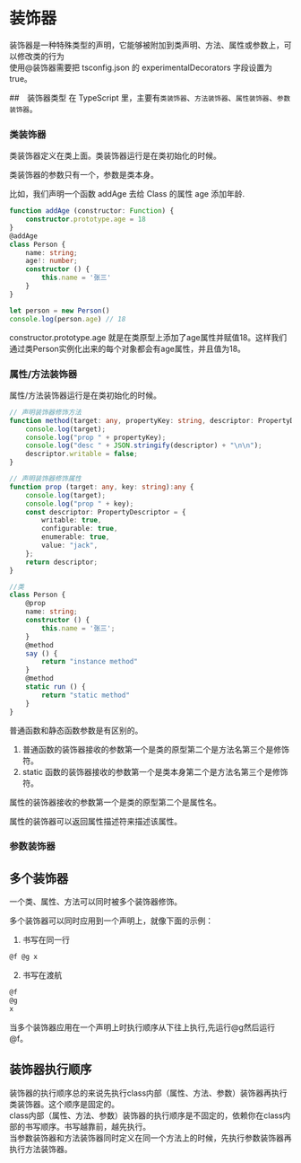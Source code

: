 # 装饰器

装饰器是一种特殊类型的声明，它能够被附加到类声明、方法、属性或参数上，可以修改类的行为<br/>
使用@装饰器需要把 tsconfig.json 的 experimentalDecorators 字段设置为 true。

##　装饰器类型
在 TypeScript 里，主要有`类装饰器`、`方法装饰器`、`属性装饰器`、`参数装饰器`。

### 类装饰器

类装饰器定义在类上面。类装饰器运行是在类初始化的时候。

类装饰器的参数只有一个，参数是类本身。

比如，我们声明一个函数 addAge 去给 Class 的属性 age 添加年龄.
```ts
function addAge (constructor: Function) {
    constructor.prototype.age = 18
}
@addAge
class Person {
    name: string;
    age!: number;
    constructor () {
        this.name = '张三' 
    }
}

let person = new Person()
console.log(person.age) // 18
```

constructor.prototype.age 就是在类原型上添加了age属性并赋值18。这样我们通过类Person实例化出来的每个对象都会有age属性，并且值为18。

### 属性/方法装饰器
属性/方法装饰器运行是在类初始化的时候。

```ts
// 声明装饰器修饰方法
function method(target: any, propertyKey: string, descriptor: PropertyDescriptor) {
    console.log(target);
    console.log("prop " + propertyKey);
    console.log("desc " + JSON.stringify(descriptor) + "\n\n");
    descriptor.writable = false;
}

// 声明装饰器修饰属性
function prop (target: any, key: string):any {
    console.log(target);
    console.log("prop " + key);
    const descriptor: PropertyDescriptor = {
        writable: true,
        configurable: true,
        enumerable: true,
        value: "jack",
    };
    return descriptor;
}

//类
class Person {
    @prop
    name: string;
    constructor () {
        this.name = '张三';
    }
    @method
    say () {
        return "instance method"
    }
    @method
    static run () {
        return "static method"
    }
}
```
普通函数和静态函数参数是有区别的。

1. 普通函数的装饰器接收的参数第一个是类的原型第二个是方法名第三个是修饰符。
2. static 函数的装饰器接收的参数第一个是类本身第二个是方法名第三个是修饰符。

属性的装饰器接收的参数第一个是类的原型第二个是属性名。<br/>

属性的装饰器可以返回属性描述符来描述该属性。

### 参数装饰器

## 多个装饰器
一个类、属性、方法可以同时被多个装饰器修饰。<br/>

多个装饰器可以同时应用到一个声明上，就像下面的示例：
1. 书写在同一行
```ts
@f @g x
```
2. 书写在渡航
```ts
@f
@g
x
```
当多个装饰器应用在一个声明上时执行顺序从下往上执行,先运行@g然后运行@f。

## 装饰器执行顺序
装饰器的执行顺序总的来说先执行class内部（属性、方法、参数）装饰器再执行类装饰器。这个顺序是固定的。<br/>
class内部（属性、方法、参数）装饰器的执行顺序是不固定的，依赖你在class内部的书写顺序。书写越靠前，越先执行。<br/>
当参数装饰器和方法装饰器同时定义在同一个方法上的时候，先执行参数装饰器再执行方法装饰器。